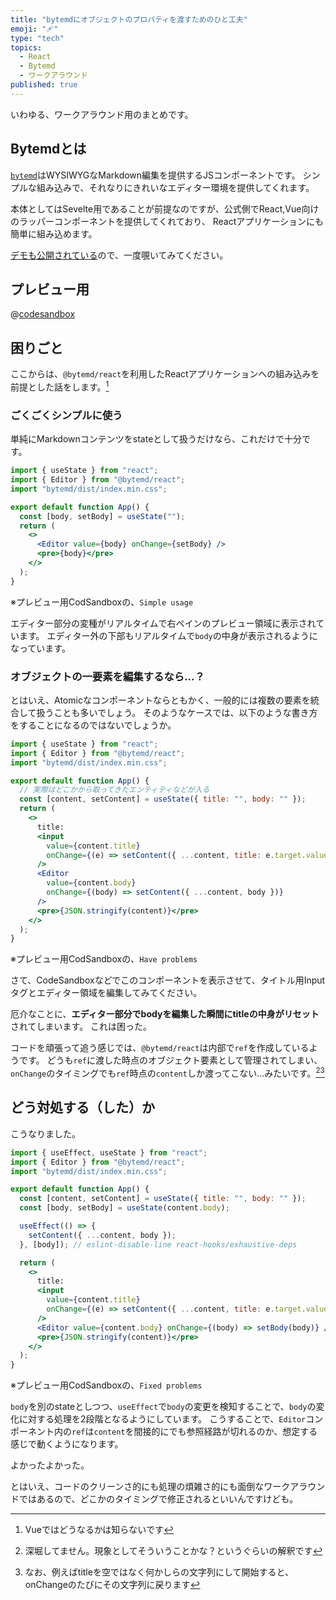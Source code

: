 ```yaml
---
title: "bytemdにオブジェクトのプロパティを渡すためのひと工夫"
emoji: "🩹"
type: "tech"
topics:
  - React
  - Bytemd
  - ワークアラウンド
published: true
---
```


いわゆる、ワークアラウンド用のまとめです。

## Bytemdとは

[`bytemd`](https://www.npmjs.com/package/bytemd)はWYSIWYGなMarkdown編集を提供するJSコンポーネントです。
シンプルな組み込みで、それなりにきれいなエディター環境を提供してくれます。

本体としてはSevelte用であることが前提なのですが、公式側でReact,Vue向けのラッパーコンポーネントを提供してくれており、
Reactアプリケーションにも簡単に組み込めます。

[デモも公開されている](https://bytemd.netlify.app)ので、一度覗いてみてください。

## プレビュー用

@[codesandbox](https://codesandbox.io/embed/lingering-frost-xexcz?fontsize=14&hidenavigation=1&theme=dark)

## 困りごと

ここからは、`@bytemd/react`を利用したReactアプリケーションへの組み込みを前提とした話をします。[^1]

### ごくごくシンプルに使う

単純にMarkdownコンテンツをstateとして扱うだけなら、これだけで十分です。

```jsx
import { useState } from "react";
import { Editor } from "@bytemd/react";
import "bytemd/dist/index.min.css";

export default function App() {
  const [body, setBody] = useState("");
  return (
    <>
      <Editor value={body} onChange={setBody} />
      <pre>{body}</pre>
    </>
  );
}
```
※プレビュー用CodSandboxの、`Simple usage`

エディター部分の変種がリアルタイムで右ペインのプレビュー領域に表示されています。
エディター外の下部もリアルタイムで`body`の中身が表示されるようになっています。

### オブジェクトの一要素を編集するなら...？

とはいえ、Atomicなコンポーネントならともかく、一般的には複数の要素を統合して扱うことも多いでしょう。
そのようなケースでは、以下のような書き方をすることになるのではないでしょうか。

```jsx
import { useState } from "react";
import { Editor } from "@bytemd/react";
import "bytemd/dist/index.min.css";

export default function App() {
  // 実際はどこかから取ってきたエンティティなどが入る
  const [content, setContent] = useState({ title: "", body: "" });
  return (
    <>
      title:
      <input
        value={content.title}
        onChange={(e) => setContent({ ...content, title: e.target.value })}
      />
      <Editor
        value={content.body}
        onChange={(body) => setContent({ ...content, body })}
      />
      <pre>{JSON.stringify(content)}</pre>
    </>
  );
}
```
※プレビュー用CodSandboxの、`Have problems`

さて、CodeSandboxなどでこのコンポーネントを表示させて、タイトル用Inputタグとエディター領域を編集してみてください。

厄介なことに、**エディター部分でbodyを編集した瞬間にtitleの中身がリセット**されてしまいます。
これは困った。


コードを頑張って追う感じでは、`@bytemd/react`は内部で`ref`を作成しているようです。
どうも`ref`に渡した時点のオブジェクト要素として管理されてしまい、
`onChange`のタイミングでも`ref`時点の`content`しか渡ってこない...みたいです。[^2][^3]

## どう対処する（した）か

こうなりました。

```jsx
import { useEffect, useState } from "react";
import { Editor } from "@bytemd/react";
import "bytemd/dist/index.min.css";

export default function App() {
  const [content, setContent] = useState({ title: "", body: "" });
  const [body, setBody] = useState(content.body);

  useEffect(() => {
    setContent({ ...content, body });
  }, [body]); // eslint-disable-line react-hooks/exhaustive-deps

  return (
    <>
      title:
      <input
        value={content.title}
        onChange={(e) => setContent({ ...content, title: e.target.value })}
      />
      <Editor value={content.body} onChange={(body) => setBody(body)} />
      <pre>{JSON.stringify(content)}</pre>
    </>
  );
}
```
※プレビュー用CodSandboxの、`Fixed problems`

`body`を別のstateとしつつ、`useEffect`で`body`の変更を検知することで、`body`の変化に対する処理を2段階となるようにしています。
こうすることで、`Editor`コンポーネント内の`ref`は`content`を間接的にでも参照経路が切れるのか、想定する感じで動くようになります。

よかったよかった。

とはいえ、コードのクリーンさ的にも処理の煩雑さ的にも面倒なワークアラウンドではあるので、どこかのタイミングで修正されるといいんですけども。

[^1]: Vueではどうなるかは知らないです
[^2]: 深堀してません。現象としてそういうことかな？というぐらいの解釈です
[^3]: なお、例えばtitleを空ではなく何かしらの文字列にして開始すると、onChangeのたびにその文字列に戻ります
